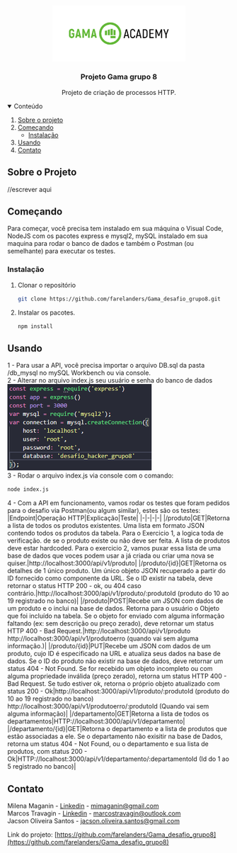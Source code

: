 <div align=center><img src='./imgpaste/gamalogo.png' width='300'></div>

  <h3 align="center">Projeto Gama grupo 8</h3>

  <p align="center">
    Projeto de criação de processos HTTP.
 

<details open="open">
  <summary>Conteúdo</summary>
  <ol>
    <li>
      <a href="#sobre-o-projeto">Sobre o projeto</a>
    </li>
    <li>
      <a href="#começando">Começando</a>
      <ul>
        <li><a href="#instalação">Instalação</a></li>
      </ul>
    </li>
    <li><a href="#usando">Usando</a></li>
    <li><a href="#contato">Contato</a></li>
  </ol>
</details>



## Sobre o Projeto

//escrever aqui

## Começando

Para começar, você precisa tem instalado em sua máquina o Visual Code, NodeJS com os pacotes express e mysql2, mySQL instalado em sua maquina para rodar o banco de dados e também o Postman (ou semelhante) para executar os testes.

### Instalação

1. Clonar o repositório
   ```sh
   git clone https://github.com/farelanders/Gama_desafio_grupo8.git
   ```
2. Instalar os pacotes.
   ```sh
   npm install
   ```
## Usando

1 - Para usar a API, você precisa importar o arquivo DB.sql da pasta /db_mysql no mySQL Workbench ou via console. \
2 - Alterar no arquivo index.js seu usuário e senha do banco de dados \
<img src='./imgpaste/2021-06-03-14-42-26.png'>\
3 - Rodar o arquivo index.js via console com o comando:
   ```sh
   node index.js
   ```
4 - Com a API em funcionamento, vamos rodar os testes que foram pedidos para o desafio via Postman(ou algum similar), estes são os testes:
|Endpoint|Operação HTTP|Explicação|Teste|
|-|-|-|-|
|/produto|GET|Retorna a lista de todos os produtos existentes. Uma lista em formato JSON contendo todos os produtos da tabela.  Para o Exercicio 1, a logica toda de verificação. de se o produto existe ou não deve ser feita. A lista de produtos deve estar hardcoded. Para o exercicio 2, vamos puxar essa lista de uma base de dados que voces podem usar a já criada ou criar uma nova se quiser.|http://localhost:3000/api/v1/produto|
|/produto/{id}|GET|Retorna os detalhes de 1 único produto. Um único objeto JSON recuperado a partir do ID fornecido como componente da URL. Se o ID existir na tabela, deve retornar o status HTTP 200 - ok, ou 404 caso contrário.|http://localhost:3000/api/v1/produto/:produtoId (produto do 10 ao 19 registrado no banco)|
|/produto|POST|Recebe um JSON com dados de um produto e o inclui na base de dados. Retorna para o usuário o Objeto que foi incluído na tabela. Se o objeto for enviado com alguma informação faltando (ex: sem descrição ou preço zerado), deve retornar um status HTTP 400 - Bad Request.|http://localhost:3000/api/v1/produto  http://localhost:3000/api/v1/produtoerro (quando vai sem alguma informação.)|
|/produto/{id}|PUT|Recebe um JSON com dados de um produto, cujo ID é especificado na URL e atualiza seus dados na base de dados. Se o ID do produto não existir na base de dados, deve retornar um status 404 - Not Found. Se for recebido um objeto incompleto ou com alguma propriedade inválida (preço zerado), retorna um status HTTP 400 - Bad Request. Se tudo estiver ok, retorna o próprio objeto atualizado com status 200 - Ok|http://localhost:3000/api/v1/produto/:produtoId (produto do 10 ao 19 registrado no banco) http://localhost:3000/api/v1/produtoerro/:produtoId (Quando vai sem alguma informação)|
|/departamento|GET|Retorna a lista de todos os departamentos|HTTP://localhost:3000/api/v1/departamento|
|/departamento/{id}|GET|Retorna o departamento e a lista de produtos que estão associadas a ele. Se o departamento não exisitir na base de Dados, retorna um status 404 - Not Found, ou o departamento e sua lista de produtos, com status 200 - Ok|HTTP://localhost:3000/api/v1/departamento/:departamentoId (Id do 1 ao 5 registrado no banco)|

## Contato

Milena Maganin - [Linkedin](https://www.linkedin.com/in/milenamaganin/) - mimaganin@gmail.com \
Marcos Travagin - [Linkedin](https://linkedin.com/in/marcos-antonio-travagin-41515985) - marcostravagin@outlook.com \
Jacson Oliveira Santos - jacson.oliveira.santos@gmail.com

Link do projeto: [https://github.com/farelanders/Gama_desafio_grupo8](https://github.com/farelanders/Gama_desafio_grupo8)

